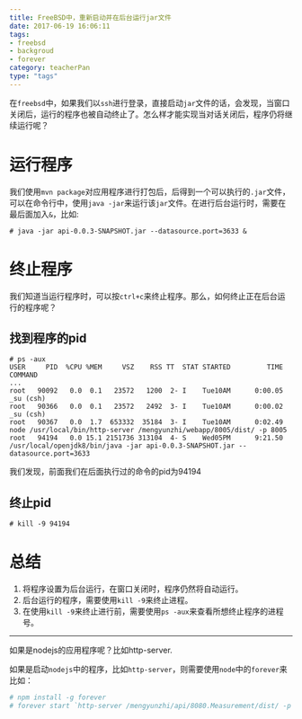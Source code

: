 ```yaml
---
title: FreeBSD中，重新启动并在后台运行jar文件
date: 2017-06-19 16:06:11
tags: 
- freebsd
- backgroud
- forever
category: teacherPan
type: "tags"
---
```

在`freebsd`中，如果我们以`ssh`进行登录，直接启动`jar`文件的话，会发现，当窗口关闭后，运行的程序也被自动终止了。怎么样才能实现当对话关闭后，程序仍将继续运行呢？

# 运行程序
我们使用`mvn package`对应用程序进行打包后，后得到一个可以执行的`.jar`文件，可以在命令行中，使用`java -jar`来运行该`jar`文件。在进行后台运行时，需要在最后面加入`&`，比如:
```shell
# java -jar api-0.0.3-SNAPSHOT.jar --datasource.port=3633 &
```

<!--more-->
# 终止程序
我们知道当运行程序时，可以按`ctrl+c`来终止程序。那么，如何终止正在后台运行的程序呢？

## 找到程序的pid
```shell
# ps -aux
USER     PID  %CPU %MEM     VSZ    RSS TT  STAT STARTED         TIME COMMAND
...
root   90092   0.0  0.1   23572   1200  2- I    Tue10AM      0:00.05 _su (csh)
root   90366   0.0  0.1   23572   2492  3- I    Tue10AM      0:00.02 _su (csh)
root   90367   0.0  1.7  653332  35184  3- I    Tue10AM      0:02.49 node /usr/local/bin/http-server /mengyunzhi/webapp/8005/dist/ -p 8005
root   94194   0.0 15.1 2151736 313104  4- S    Wed05PM      9:21.50 /usr/local/openjdk8/bin/java -jar api-0.0.3-SNAPSHOT.jar --datasource.port=3633

```
我们发现，前面我们在后面执行过的命令的pid为94194
## 终止pid
```sheel
# kill -9 94194
```

# 总结
1. 将程序设置为后台运行，在窗口关闭时，程序仍然将自动运行。
2. 后台运行的程序，需要使用`kill -9`来终止进程。
3. 在使用`kill -9`来终止进行前，需要使用`ps -aux`来查看所想终止程序的进程号。

<hr />
如果是nodejs的应用程序呢？比如http-server.

如果是启动`nodejs`中的程序，比如`http-server`，则需要使用`node`中的`forever`来
比如： 
```bash
# npm install -g forever
# forever start `http-server /mengyunzhi/api/8080.Measurement/dist/ -p 8005` &
```

